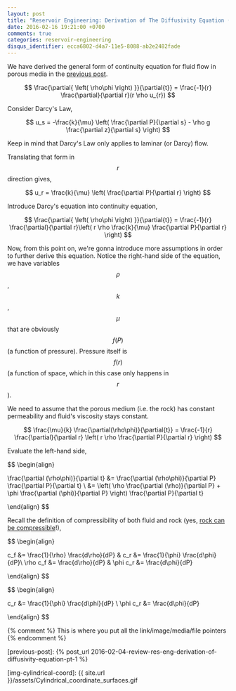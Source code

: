 ```yaml
---
layout: post
title: "Reservoir Engineering: Derivation of The Diffusivity Equation (part 2)"
date: 2016-02-16 19:21:00 +0700
comments: true
categories: reservoir-engineering
disqus_identifier: ecca6802-d4a7-11e5-8088-ab2e2482fade
---
```


We have derived the general form of continuity equation for fluid flow in porous media in the [previous post](previous-post).

$$ \frac{\partial{ \left( \rho\phi \right) }}{\partial{t}} = \frac{-1}{r} \frac{\partial}{\partial r}(r \rho u_{r}) $$

Consider Darcy's Law,

$$ u_s = -\frac{k}{\mu} \left( \frac{\partial P}{\partial s} - \rho g \frac{\partial z}{\partial s} \right) $$

Keep in mind that Darcy's Law only applies to laminar (or Darcy) flow.

Translating that form in $$ r $$ direction gives,

$$ u_r = \frac{k}{\mu} \left( \frac{\partial P}{\partial r} \right) $$

Introduce Darcy's equation into continuity equation,

$$ \frac{\partial{ \left( \rho\phi \right) }}{\partial{t}} = \frac{-1}{r} \frac{\partial}{\partial r}\left( r \rho \frac{k}{\mu} \frac{\partial P}{\partial r} \right) $$

Now, from this point on, we're gonna introduce more assumptions in order to further derive this equation. Notice the right-hand side of the equation, we have variables $$ \rho $$, $$ k $$, $$ \mu $$ that are obviously $$ f(P) $$ (a function of pressure). Pressure itself is $$ f(r) $$ (a function of space, which in this case only happens in $$ r $$).

We need to assume that the porous medium (i.e. the rock) has constant permeability and fluid's viscosity stays constant.

$$ \frac{\mu}{k} \frac{\partial(\rho\phi)}{\partial{t}} = \frac{-1}{r} \frac{\partial}{\partial r} \left( r \rho \frac{\partial P}{\partial r} \right) $$

Evaluate the left-hand side,

$$
\begin{align}

\frac{\partial (\rho\phi)}{\partial t} &= \frac{\partial (\rho\phi)}{\partial P} \frac{\partial P}{\partial t} \\
&= \left( \rho \frac{\partial (\rho)}{\partial P} + \phi \frac{\partial (\phi)}{\partial P} \right) \frac{\partial P}{\partial t}

\end{align}
$$

Recall the definition of compressibility of both fluid and rock (yes, [rock can be compressible](compaction-drive-res)!),

$$
\begin{align}

c_f &= \frac{1}{\rho} \frac{d\rho}{dP} &
c_r &= \frac{1}{\phi} \frac{d\phi}{dP}\\
\rho c_f &= \frac{d\rho}{dP} &
\phi c_r &= \frac{d\phi}{dP}

\end{align}
$$


$$
\begin{align}

c_r &= \frac{1}{\phi} \frac{d\phi}{dP} \\
\phi c_r &= \frac{d\phi}{dP}

\end{align}
$$









{% comment %} This is where you put all the link/image/media/file pointers {% endcomment %}

[previous-post]: {% post_url 2016-02-04-review-res-eng-derivation-of-diffusivity-equation-pt-1 %}

[compaction-drive-res]: https://petrowiki.org/Compaction_drive_reservoirs

[img-cylindrical-coord]: {{ site.url }}/assets/Cylindrical_coordinate_surfaces.gif

